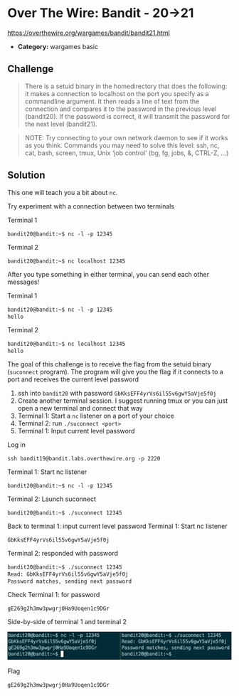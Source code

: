 # Over The Wire: Bandit - 20->21

https://overthewire.org/wargames/bandit/bandit21.html

- **Category:** wargames basic

## Challenge

> There is a setuid binary in the homedirectory that does the following: it makes a connection to localhost on the port you specify as a commandline argument. It then reads a line of text from the connection and compares it to the password in the previous level (bandit20). If the password is correct, it will transmit the password for the next level (bandit21).

> NOTE: Try connecting to your own network daemon to see if it works as you think. Commands you may need to solve this level: ssh, nc, cat, bash, screen, tmux, Unix ‘job control’ (bg, fg, jobs, &, CTRL-Z, …)

## Solution

This one will teach you a bit about `nc`.

Try experiment with a connection between two terminals

Terminal 1
```
bandit20@bandit:~$ nc -l -p 12345
```

Terminal 2
```
bandit20@bandit:~$ nc localhost 12345
```

After you type something in either terminal, you can send each other messages!

Terminal 1
```
bandit20@bandit:~$ nc -l -p 12345
hello
```

Terminal 2
```
bandit20@bandit:~$ nc localhost 12345
hello
```

The goal of this challenge is to receive the flag from the setuid binary (`suconnect` program). The program will give you the flag if it connects to a port and receives the current level password

1. ssh into `bandit20` with password `GbKksEFF4yrVs6il55v6gwY5aVje5f0j`
2. Create another terminal session. I suggest running tmux or you can just open a new terminal and connect that way
3. Terminal 1: Start a `nc` listener on a port of your choice
4. Terminal 2: run `./suconnect <port>`
5. Terminal 1: Input current level password

Log in
```
ssh bandit19@bandit.labs.overthewire.org -p 2220
```

Terminal 1: Start nc listener
```
bandit20@bandit:~$ nc -l -p 12345
```

Terminal 2: Launch suconnect
```
bandit20@bandit:~$ ./suconnect 12345
```

Back to terminal 1: input current level password
Terminal 1: Start nc listener
```
GbKksEFF4yrVs6il55v6gwY5aVje5f0j
```

Terminal 2: responded with password
```
bandit20@bandit:~$ ./suconnect 12345
Read: GbKksEFF4yrVs6il55v6gwY5aVje5f0j
Password matches, sending next password
```

Check Terminal 1: for password
```
gE269g2h3mw3pwgrj0Ha9Uoqen1c9DGr
```

Side-by-side of terminal 1 and terminal 2

![bandit21](./20->21.png)

Flag
```
gE269g2h3mw3pwgrj0Ha9Uoqen1c9DGr
```
